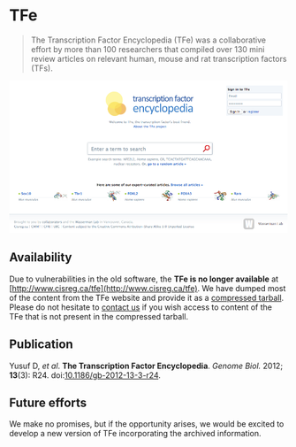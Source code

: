 # TFe
> The Transcription Factor Encyclopedia (TFe) was a collaborative effort by more than 100 researchers that compiled over 130 mini review articles on relevant human, mouse and rat transcription factors (TFs).

<p align="center"><img src="https://github.com/wassermanlab/TFe/blob/master/TFe.png" /></p>

## Availability
Due to vulnerabilities in the old software, the **TFe is no longer available** at [http://www.cisreg.ca/tfe](http://www.cisreg.ca/tfe). We have dumped most of the content from the TFe website and provide it as a [compressed tarball](https://github.com/wassermanlab/TFe/blob/master/TFe.tgz). Please do not hesitate to [contact us](mailto:wyeth@cmmt.ubc.ca) if you wish access to content of the TFe that is not present in the compressed tarball.

## Publication
Yusuf D, *et al*. **The Transcription Factor Encyclopedia**. *Genome Biol.* 2012; **13**(3): R24. doi:[10.1186/gb-2012-13-3-r24](https://doi.org/10.1186/gb-2012-13-3-r24).

## Future efforts
We make no promises, but if the opportunity arises, we would be excited to develop a new version of TFe incorporating the archived information.
